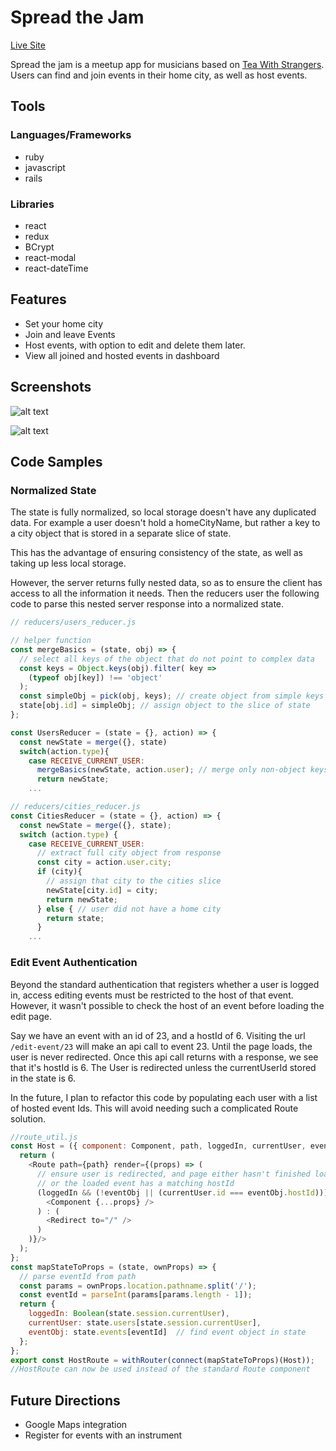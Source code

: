 # Spread the Jam

[Live Site][heroku]

[heroku]: https://spreadthejam.herokuapp.com/

[tws]: teawithstrangers.com

Spread the jam is a meetup app for musicians based on [Tea With Strangers][tws]. Users can find and join events in their home city, as well as host events.

## Tools

### Languages/Frameworks
 - ruby
 - javascript
 - rails

### Libraries
 - react
 - redux
 - BCrypt
 - react-modal
 - react-dateTime

## Features
  - Set your home city
  - Join and leave Events
  - Host events, with option to edit and delete them later.
  - View all joined and hosted events in dashboard


## Screenshots
![alt text][san_francisco]

[san_francisco]: http://res.cloudinary.com/samtfm/image/upload/c_scale,w_600/v1495835514/san_francisco_events_wnyzni.png "San Francisco events"

![alt text][dashboard]

[dashboard]: http://res.cloudinary.com/samtfm/image/upload/c_scale,w_600/v1495836980/dashboard2_ev3dvi.png "Event detail in dashboard"

## Code Samples

### Normalized State
The state is fully normalized, so local storage doesn't have any duplicated data. For example a user doesn't hold a homeCityName, but rather a key to a city object that is stored in a separate slice of state.

This has the advantage of ensuring consistency of the state, as well as taking up less local storage.

However, the server returns fully nested data, so as to ensure the client has access to all the information it needs. Then the reducers user the following code to parse this nested server response into a normalized state.

```js
// reducers/users_reducer.js

// helper function
const mergeBasics = (state, obj) => {
  // select all keys of the object that do not point to complex data
  const keys = Object.keys(obj).filter( key =>
    (typeof obj[key]) !== 'object'
  );
  const simpleObj = pick(obj, keys); // create object from simple keys
  state[obj.id] = simpleObj; // assign object to the slice of state
};

const UsersReducer = (state = {}, action) => {
  const newState = merge({}, state)
  switch(action.type){
    case RECEIVE_CURRENT_USER:
      mergeBasics(newState, action.user); // merge only non-object keys
      return newState;
    ...

// reducers/cities_reducer.js
const CitiesReducer = (state = {}, action) => {
  const newState = merge({}, state);
  switch (action.type) {
    case RECEIVE_CURRENT_USER:
      // extract full city object from response
      const city = action.user.city;
      if (city){
        // assign that city to the cities slice
        newState[city.id] = city;
        return newState;
      } else { // user did not have a home city
        return state;
      }
    ...

```

### Edit Event Authentication

Beyond the standard authentication that registers whether a user is logged in, access editing events must be restricted to the host of that event.
However, it wasn't possible to check the host of an event before loading the edit page.

Say we have an event with an id of 23, and a hostId of 6.
Visiting the url `/edit-event/23` will make an api call to event 23. Until the page loads, the user is never redirected. Once this api call returns with a response, we see that it's hostId is 6. The User is redirected unless the currentUserId stored in the state is 6.

In the future, I plan to refactor this code by populating each user with a list of hosted event Ids. This will avoid needing such a complicated Route solution.

```js
//route_util.js
const Host = ({ component: Component, path, loggedIn, currentUser, eventObj}) => {
  return (
    <Route path={path} render={(props) => (
      // ensure user is redirected, and page either hasn't finished loading,
      // or the loaded event has a matching hostId
      (loggedIn && (!eventObj || (currentUser.id === eventObj.hostId))) ? (
        <Component {...props} />
      ) : (
        <Redirect to="/" />
      )
    )}/>
  );
};
const mapStateToProps = (state, ownProps) => {
  // parse eventId from path
  const params = ownProps.location.pathname.split('/');
  const eventId = parseInt(params[params.length - 1]);
  return {
    loggedIn: Boolean(state.session.currentUser),
    currentUser: state.users[state.session.currentUser],
    eventObj: state.events[eventId]  // find event object in state
  };
};
export const HostRoute = withRouter(connect(mapStateToProps)(Host));
//HostRoute can now be used instead of the standard Route component

```


## Future Directions

 - Google Maps integration
 - Register for events with an instrument
